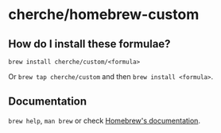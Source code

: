 # cherche/homebrew-custom

## How do I install these formulae?

`brew install cherche/custom/<formula>`

Or `brew tap cherche/custom` and then `brew install <formula>`.

## Documentation

`brew help`, `man brew` or check [Homebrew's documentation](https://docs.brew.sh).
